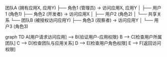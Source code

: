 团队A (拥有应用X, 应用Y)
├── 角色1 (管理员) → 访问应用X, 应用Y
│   ├── 用户1 (角色1)
├── 角色2 (开发者) → 访问应用X
│   ├── 用户2 (角色2)
│
└── 共享关系
    └── 团队B (被授权访问应用Y)
        ├── 角色3 (观察者) → 访问应用Y
        │   └── 用户3 (角色3)




graph TD
A[用户请求访问应用] --> B{验证用户-应用权限}
B --> C[检查用户所属团队]
C --> D[检查团队与应用关系]
D --> E[检查用户角色权限]
E --> F[返回访问权限]
